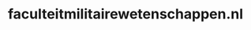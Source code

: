---
layout: post
title:  "faculteitmilitairewetenschappen.nl"
internal_url:  "/dutchgov/faculteitmilitairewetenschappen.nl.html"
categories: dutchgov
---